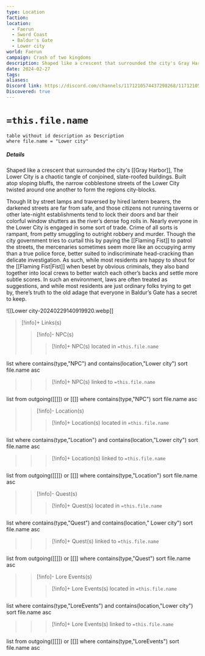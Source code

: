 ```yaml
---
type: Location
faction: 
location:
  - Faerun
  - Sword Coast
  - Baldur's Gate
  - Lower city
world: Faerun
campaign: Crash of two kingdoms
description: Shaped like a crescent that surrounded the city's Gray Harbor, The Lower City is a chaotic tangle of conjoined, slate-roofed buildings.
date: 2024-02-27
tags: 
aliases: 
Discord link: https://discord.com/channels/1171210574437298268/1171210575859159155
Discovered: true
---
```

# `=this.file.name`
```dataview
table without id description as Description
where file.name = "Lower city"
```
##### Details

Shaped like a crescent that surrounded the city's [[Gray Harbor]], The Lower City is a chaotic tangle of conjoined, slate-roofed buildings. Built atop sloping bluffs, the narrow cobblestone streets of the Lower City twisted around one another to form the regions city-blocks.

Though lit by street lamps and traversed by hired lantern bearers, the darkened streets are far from safe, and those citizens not running taverns or other late-night establishments tend to lock their doors and bar their colorful window shutters as the river’s dense fog rolls in. Nearly everyone in the Lower City is engaged in some sort of trade. Crime of all sorts is rampant, from petty smuggling to outright robbery and murder. Though the city government tries to curtail this by paying the [[Flaming Fist]] to patrol the streets, the mercenaries sometimes seem more like an occupying army than a true police force, better suited to indiscriminate head-cracking than delicate investigation. As such, while most residents are happy to shout for the [[Flaming Fist|Fist]]  when beset by obvious criminals, they also band together into local crews to better watch each other’s backs and settle more subtle scores. In such an environment, laws are often treated as suggestions, and while most residents are just ordinary folks trying to get by, there’s truth to the old adage that everyone in Baldur’s Gate has a secret to keep.

![[Lower city-20240229140919920.webp]]

>[!info]+ Links(s) 
>>[!info]- NPC(s) 
>>>[!info]+ NPC(s) located in  `=this.file.name`
>>>```dataview
list 
where contains(type,"NPC") and  contains(location,"Lower city")
sort file.name asc
>>
>>>[!info]+ NPC(s) linked to `=this.file.name`
>>>```dataview
list from outgoing([[]]) or [[]]
where contains(type,"NPC")
sort file.name asc
>
>>[!info]- Location(s) 
>>>[!info]+ Location(s) located in `=this.file.name`
>>>```dataview
list 
where contains(type,"Location") and  contains(location,"Lower city")
sort file.name asc
>>
>>>[!info]+ Location(s) linked to `=this.file.name`
>>>```dataview
list from outgoing([[]]) or [[]]
where contains(type,"Location")
sort file.name asc
>
>>[!info]- Quest(s) 
>>>[!info]+ Quest(s) located in `=this.file.name`
>>>```dataview
list 
where contains(type,"Quest") and  contains(location," Lower city")
sort file.name asc
>>
>>>[!info]+ Quest(s) linked to `=this.file.name`
>>>```dataview
list from outgoing([[]]) or [[]]
where contains(type,"Quest")
sort file.name asc
>
>>[!info]- Lore Events(s) 
>>>[!info]+ Lore Events(s) located in `=this.file.name`
>>>```dataview
list 
where contains(type,"LoreEvents") and  contains(location,"Lower city")
sort file.name asc
>>
>>>[!info]+ Lore Events(s) linked to `=this.file.name`
>>>```dataview
list from outgoing([[]]) or [[]]
where contains(type,"LoreEvents")
sort file.name asc